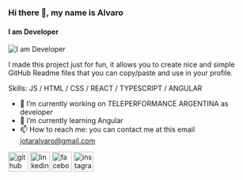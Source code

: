 ### Hi there 👋, my name is Alvaro
#### I am Developer
![I am Developer](https://img.freepik.com/vector-premium/banner-conceptos-palabra-front-end-programacion-aplicaciones-web_106317-84.jpg?w=2000)

I made this project just for fun, it allows you to create nice and simple GitHub Readme files that you can copy/paste and use in your profile.

Skills: JS / HTML / CSS / REACT / TYPESCRIPT / ANGULAR

- 🔭 I’m currently working on TELEPERFORMANCE ARGENTINA as developer 
- 🌱 I’m currently learning Angular 
- 📫 How to reach me: you can contact me at this email jotaralvaro@gmail.com 


[<img src='https://cdn.jsdelivr.net/npm/simple-icons@3.0.1/icons/github.svg' alt='github' height='40'>](https://github.com/https://github.com/Aljotar)  [<img src='https://cdn.jsdelivr.net/npm/simple-icons@3.0.1/icons/linkedin.svg' alt='linkedin' height='40'>](https://www.linkedin.com/in/www.linkedin.com/in/alvaro-alberto-jotar/)  [<img src='https://cdn.jsdelivr.net/npm/simple-icons@3.0.1/icons/facebook.svg' alt='facebook' height='40'>](https://www.facebook.com/https://www.facebook.com/alvaro.jotar/)  [<img src='https://cdn.jsdelivr.net/npm/simple-icons@3.0.1/icons/instagram.svg' alt='instagram' height='40'>](https://www.instagram.com/https://www.instagram.com/alvarojotar//)

